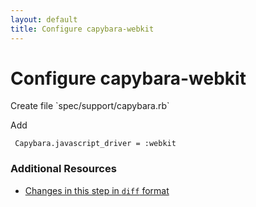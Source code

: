 ```yaml
---
layout: default
title: Configure capybara-webkit
---
```


<h1 id="main">Configure capybara-webkit</h1>
Create file `spec/support/capybara.rb`

Add
<pre><code> Capybara.javascript_driver = :webkit</code></pre>



### Additional Resources

* [Changes in this step in `diff` format](https://github.com/stevenhallen/rails_getting_started_bdd/commit/210024b8462e008332918acac0b1459fdcadffae)

